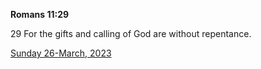 **Romans 11:29**

29 For the gifts and calling of God are without repentance.

[Sunday 26-March, 2023](https://t.me/s/daily_scripture)
